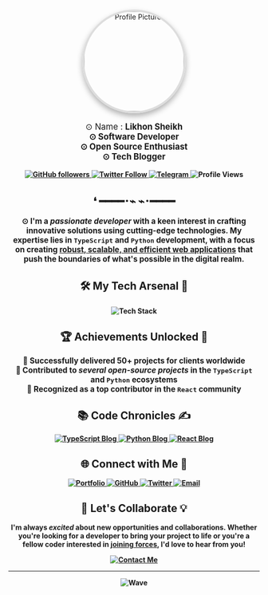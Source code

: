 <p align="center">
  <img src="https://github.com/likhositories/.github/blob/main/profile/Untitled%20design.png" alt="Profile Picture" width="200" height="200" style="border-radius: 50%; border: 4px solid #ddd; box-shadow: 0 6px 12px rgba(0, 0, 0, 0.3);">
</p>

<div style="text-align: center;">

  <ul style="list-style: none; padding: 0; font-size: 1.2em;">
    <li>⊙ Name : <b> Likhon Sheikh <b/></li>
    <li>⊙ Software Developer</li>
    <li>⊙ Open Source Enthusiast</li>
    <li>⊙ Tech Blogger</li>
  </ul>
</div>

<p align="center">
  <a href="https://github.com/likhositories">
    <img src="https://img.shields.io/github/followers/likhositories?style=for-the-badge&logo=github" alt="GitHub followers" />
  </a>
  <a href="https://twitter.com/likhondotxyz">
    <img src="https://img.shields.io/twitter/follow/likhondotxyz?style=for-the-badge&logo=x" alt="Twitter Follow" />
  </a>
  <a href="https://t.me/likhondotxyz">
    <img src="https://img.shields.io/badge/Telegram-2CA5E0?style=for-the-badge&logo=telegram" alt="Telegram" />
  </a>
  <img src="https://komarev.com/ghpvc/?username=likhositories&color=blueviolet&style=for-the-badge" alt="Profile Views" />
</p>

<h2 align="center">❛ ━━━━･⌁ ⌁･━━━━</h2>

<p align="center" style="font-size: 1.1em;">
  ⊙ I'm a <em>passionate developer</em> with a keen interest in crafting <strong>innovative solutions</strong> using cutting-edge technologies. My expertise lies in <code>TypeScript</code> and <code>Python</code> development, with a focus on creating <u>robust, scalable, and efficient web applications</u> that push the boundaries of what's possible in the digital realm.
</p>

<h3 align="center" style="font-size: 1.5em; font-weight: bold;">🛠️ <strong>My Tech Arsenal</strong> 💪</h3>

<p align="center">
  <img src="https://skillicons.dev/icons?i=ts,py,js,react,nodejs,express,mongodb,postgres&theme=dark" alt="Tech Stack" style="max-width: 100%; height: auto;" />
</p>

<h2 align="center" style="font-size: 1.5em; font-weight: bold;">🏆 <strong>Achievements Unlocked</strong> 🎉</h2>

<ul align="center" style="list-style: none; padding: 0; font-size: 1.1em;">
  <li>🌟 Successfully delivered <strong>50+ projects</strong> for clients worldwide</li>
  <li>🚀 Contributed to <em>several open-source projects</em> in the <code>TypeScript</code> and <code>Python</code> ecosystems</li>
  <li>🏅 Recognized as a <strong>top contributor</strong> in the <code>React</code> community</li>
</ul>

<h2 align="center" style="font-size: 1.5em; font-weight: bold;">📚 <strong>Code Chronicles</strong> ✍️</h2>

<p align="center">
  <a href="https://likhonsheikh.com/blog/mastering-typescript">
    <img src="https://img.shields.io/badge/Mastering%20TypeScript-Advanced%20Tips%20and%20Tricks-blue?style=for-the-badge&logo=typescript" alt="TypeScript Blog" />
  </a>
  <a href="https://likhonsheikh.com/blog/scalable-python-apps">
    <img src="https://img.shields.io/badge/Building%20Scalable%20Python%20Applications-Best%20Practices-green?style=for-the-badge&logo=python" alt="Python Blog" />
  </a>
  <a href="https://likhonsheikh.com/blog/react-performance">
    <img src="https://img.shields.io/badge/React%20Performance-Optimization%20Techniques-cyan?style=for-the-badge&logo=react" alt="React Blog" />
  </a>
</p>

<h2 align="center" style="font-size: 1.5em; font-weight: bold;">🌐 <strong>Connect with Me</strong> 🤝</h2>

<p align="center">
  <a href="https://likhonsheikh.com">
    <img src="https://img.shields.io/badge/Portfolio-likhonsheikh.com-blue?style=for-the-badge&logo=google-chrome" alt="Portfolio" />
  </a>
  <a href="https://github.com/likhositories">
    <img src="https://img.shields.io/badge/GitHub-likhositories-blue?style=for-the-badge&logo=github" alt="GitHub" />
  </a>
  <a href="https://twitter.com/likhondotxyz">
    <img src="https://img.shields.io/badge/Twitter-likhondotxyz-blue?style=for-the-badge&logo=x" alt="Twitter" />
  </a>
  <a href="mailto:me@likhonsheikh.com">
    <img src="https://img.shields.io/badge/Email-me%40likhonsheikh.com-blue?style=for-the-badge&logo=gmail" alt="Email" />
  </a>
</p>

<h2 align="center" style="font-size: 1.5em; font-weight: bold;">🚀 <strong>Let's Collaborate</strong> 💡</h2>

<p align="center">
  I'm always <em>excited</em> about new opportunities and collaborations. Whether you're looking for a developer to bring your <strong>project to life</strong> or you're a fellow coder interested in <u>joining forces</u>, I'd love to hear from you!
</p>

<p align="center">
  <a href="https://likhonsheikh.com/contact">
    <img src="https://img.shields.io/badge/Contact%20Me-Let's%20Build%20Something%20Awesome-brightgreen?style=for-the-badge" alt="Contact Me" />
  </a>
</p>

<hr>

<p align="center">
  <img src="https://capsule-render.vercel.app/api?type=waving&color=gradient&height=60&section=footer" alt="Wave" />
</p>
